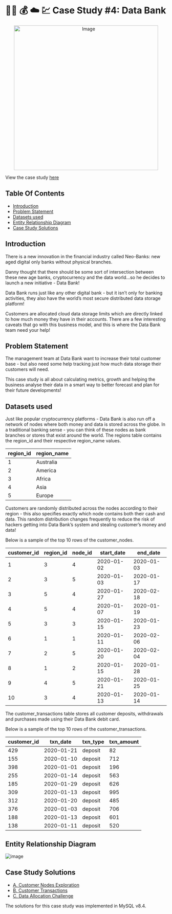 # :technologist: :moneybag: :cloud: :chart: Case Study #4: Data Bank 
<p align="center">
<img src="https://8weeksqlchallenge.com/images/case-study-designs/4.png" alt="Image" width="450" height="450">

View the case study [here](https://8weeksqlchallenge.com/case-study-4/)
  
## Table Of Contents
  - [Introduction](#introduction)
  - [Problem Statement](#problem-statement)
  - [Datasets used](#datasets-used)
  - [Entity Relationship Diagram](#entity-relationship-diagram)
  - [Case Study Solutions](#case-study-solutions)
  
## Introduction
There is a new innovation in the financial industry called Neo-Banks: new aged digital only banks without physical branches.

Danny thought that there should be some sort of intersection between these new age banks, cryptocurrency and the data world…so he decides to launch a new initiative - Data Bank!

Data Bank runs just like any other digital bank - but it isn’t only for banking activities, they also have the world’s most secure distributed data storage platform!

Customers are allocated cloud data storage limits which are directly linked to how much money they have in their accounts. There are a few interesting caveats that go with this business model, and this is where the Data Bank team need your help!

## Problem Statement
The management team at Data Bank want to increase their total customer base - but also need some help tracking just how much data storage their customers will need.

This case study is all about calculating metrics, growth and helping the business analyse their data in a smart way to better forecast and plan for their future developments!


## Datasets used
Just like popular cryptocurrency platforms - Data Bank is also run off a network of nodes where both money and data is stored across the globe. In a traditional banking sense - you can think of these nodes as bank branches or stores that exist around the world. The  regions table contains the region_id and their respective region_name values.
  
| region_id | region_name |
|-----------|-------------|
| 1         | Australia   |
| 2         | America     |
| 3         | Africa      |
| 4         | Asia        |
| 5         | Europe      |

Customers are randomly distributed across the nodes according to their region - this also specifies exactly which node contains both their cash and data.
This random distribution changes frequently to reduce the risk of hackers getting into Data Bank’s system and stealing customer’s money and data!
  
Below is a sample of the top 10 rows of the customer_nodes.

| customer_id | region_id | node_id | start_date | end_date   |
|-------------|-----------|---------|------------|------------|
| 1           | 3         | 4       | 2020-01-02 | 2020-01-03 |
| 2           | 3         | 5       | 2020-01-03 | 2020-01-17 |
| 3           | 5         | 4       | 2020-01-27 | 2020-02-18 |
| 4           | 5         | 4       | 2020-01-07 | 2020-01-19 |
| 5           | 3         | 3       | 2020-01-15 | 2020-01-23 |
| 6           | 1         | 1       | 2020-01-11 | 2020-02-06 |
| 7           | 2         | 5       | 2020-01-20 | 2020-02-04 |
| 8           | 1         | 2       | 2020-01-15 | 2020-01-28 |
| 9           | 4         | 5       | 2020-01-21 | 2020-01-25 |
| 10          | 3         | 4       | 2020-01-13 | 2020-01-14 |

The customer_transactions table stores all customer deposits, withdrawals and purchases made using their Data Bank debit card.

Below is a sample of the top 10 rows of the customer_transactions.
  
| customer_id | txn_date   | txn_type | txn_amount |
|-------------|------------|----------|------------|
| 429         | 2020-01-21 | deposit  | 82         |
| 155         | 2020-01-10 | deposit  | 712        |
| 398         | 2020-01-01 | deposit  | 196        |
| 255         | 2020-01-14 | deposit  | 563        |
| 185         | 2020-01-29 | deposit  | 626        |
| 309         | 2020-01-13 | deposit  | 995        |
| 312         | 2020-01-20 | deposit  | 485        |
| 376         | 2020-01-03 | deposit  | 706        |
| 188         | 2020-01-13 | deposit  | 601        |
| 138         | 2020-01-11 | deposit  | 520        |

 
## Entity Relationship Diagram
![image](https://user-images.githubusercontent.com/77529445/165748352-09dfcafd-07a6-4bf0-b171-7ba0ec75aua22.png)
  
## Case Study Solutions
- [A. Customer Nodes Exploration](https://github.com/Akama-EO/8-Week-SQL-Challenge/blob/main/Case%20Study%20%23%204%20-%20Data%20Bank/B.%20Customer%Nodes%20Exploration.md)
- [B. Customer Transactions](https://github.com/Akama-EO/8-Week-SQL-Challenge/blob/main/Case%20Study%20%23%204%20-%20Data%20Bank/B.%20Customer%20Transactions.md)
- [C. Data Allocation Challenge](https://github.com/Akama-EO/8-Week-SQL-Challenge/blob/main/Case%20Study%20%23%204%20-%20Data%20Bank/C.%20Data%20Allocation%20Challenge.md)

The solutions for this case study was implemented in MySQL v8.4.

